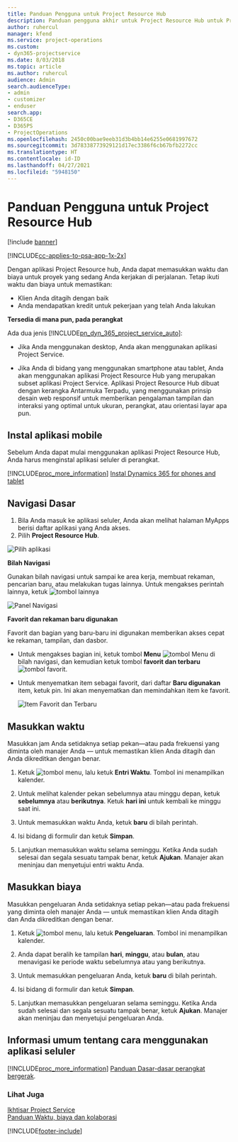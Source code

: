 ```yaml
---
title: Panduan Pengguna untuk Project Resource Hub
description: Panduan pengguna akhir untuk Project Resource Hub untuk Project Service
author: ruhercul
manager: kfend
ms.service: project-operations
ms.custom:
- dyn365-projectservice
ms.date: 8/03/2018
ms.topic: article
ms.author: ruhercul
audience: Admin
search.audienceType:
- admin
- customizer
- enduser
search.app:
- D365CE
- D365PS
- ProjectOperations
ms.openlocfilehash: 2450c00bae9eeb31d3b4bb14e6255e0681997672
ms.sourcegitcommit: 3d78338773929121d17ec3386f6cb67bfb2272cc
ms.translationtype: HT
ms.contentlocale: id-ID
ms.lasthandoff: 04/27/2021
ms.locfileid: "5948150"
---
```

# <a name="user-guide-for-project-resource-hub"></a>Panduan Pengguna untuk Project Resource Hub

[!include [banner](../includes/psa-now-project-operations.md)]

[!INCLUDE[cc-applies-to-psa-app-1x-2x](../includes/cc-applies-to-psa-app-1x-2x.md)]

Dengan aplikasi Project Resource hub, Anda dapat memasukkan waktu dan biaya untuk proyek yang sedang Anda kerjakan di perjalanan. Tetap ikuti waktu dan biaya untuk memastikan:

- Klien Anda ditagih dengan baik
- Anda mendapatkan kredit untuk pekerjaan yang telah Anda lakukan

**Tersedia di mana pun, pada perangkat**

Ada dua jenis [!INCLUDE[pn_dyn_365_project_service_auto](../includes/pn-dyn-365-project-service-auto.md)]: 

- Jika Anda menggunakan desktop, Anda akan menggunakan aplikasi Project Service. 

- Jika Anda di bidang yang menggunakan smartphone atau tablet, Anda akan menggunakan aplikasi Project Resource Hub yang merupakan subset aplikasi Project Service. Aplikasi Project Resource Hub dibuat dengan kerangka Antarmuka Terpadu, yang menggunakan prinsip desain web responsif untuk memberikan pengalaman tampilan dan interaksi yang optimal untuk ukuran, perangkat, atau orientasi layar apa pun. 


## <a name="install-the-mobile-app"></a>Instal aplikasi mobile
Sebelum Anda dapat mulai menggunakan aplikasi Project Resource Hub, Anda harus menginstal aplikasi seluler di perangkat. 

[!INCLUDE[proc_more_information](../includes/proc-more-information.md)] [Instal Dynamics 365 for phones and tablet](/dynamics365/mobile-app/install-dynamics-365-for-phones-and-tablets)

## <a name="basic-navigation"></a>Navigasi Dasar
1.  Bila Anda masuk ke aplikasi seluler, Anda akan melihat halaman MyApps berisi daftar aplikasi yang Anda akses. 
2.  Pilih **Project Resource Hub**.

![Pilih aplikasi](media/chooseApp_1.png "Pilih aplikasi")

**Bilah Navigasi**

Gunakan bilah navigasi untuk sampai ke area kerja, membuat rekaman, pencarian baru, atau melakukan tugas lainnya. Untuk mengakses perintah lainnya, ketuk ![tombol lainnya](media/MoreButton.png "Tombol Lainnya")

![Panel Navigasi](media/NavBar_2.png "Panel Navigasi")

**Favorit dan rekaman baru digunakan**

Favorit dan bagian yang baru-baru ini digunakan memberikan akses cepat ke rekaman, tampilan, dan dasbor. 

- Untuk mengakses bagian ini, ketuk tombol **Menu** ![tombol Menu](media/MenuButton.png "Tombol Menu") di bilah navigasi, dan kemudian ketuk tombol **favorit dan terbaru** ![tombol favorit](media/FavButton.png "Tombol favorit").

- Untuk menyematkan item sebagai favorit, dari daftar **Baru digunakan** item, ketuk pin. Ini akan menyematkan dan memindahkan item ke favorit.

  ![Item Favorit dan Terbaru](media/Favs_3.png "Item Favorit dan Terbaru")
 
## <a name="enter-time"></a>Masukkan waktu
Masukkan jam Anda setidaknya setiap pekan—atau pada frekuensi yang diminta oleh manajer Anda — untuk memastikan klien Anda ditagih dan Anda dikreditkan dengan benar.

1. Ketuk ![tombol menu](media/MenuButton.png "Tombol Menu"), lalu ketuk **Entri Waktu**. Tombol ini menampilkan kalender.

2. Untuk melihat kalender pekan sebelumnya atau minggu depan, ketuk **sebelumnya** atau **berikutnya**. Ketuk **hari ini** untuk kembali ke minggu saat ini.

3. Untuk memasukkan waktu Anda, ketuk **baru** di bilah perintah. 

4. Isi bidang di formulir dan ketuk **Simpan**.

5. Lanjutkan memasukkan waktu selama seminggu. Ketika Anda sudah selesai dan segala sesuatu tampak benar, ketuk **Ajukan**. Manajer akan meninjau dan menyetujui entri waktu Anda.

## <a name="enter-expenses"></a>Masukkan biaya 
Masukkan pengeluaran Anda setidaknya setiap pekan—atau pada frekuensi yang diminta oleh manajer Anda — untuk memastikan klien Anda ditagih dan Anda dikreditkan dengan benar.

1. Ketuk ![tombol menu](media/MenuButton.png "Tombol Menu"), lalu ketuk **Pengeluaran**. Tombol ini menampilkan kalender.

2. Anda dapat beralih ke tampilan **hari**, **minggu**, atau **bulan**, atau menavigasi ke periode waktu sebelumnya atau yang berikutnya. 

3. Untuk memasukkan pengeluaran Anda, ketuk **baru** di bilah perintah. 

4. Isi bidang di formulir dan ketuk **Simpan**.

5. Lanjutkan memasukkan pengeluaran selama seminggu. Ketika Anda sudah selesai dan segala sesuatu tampak benar, ketuk **Ajukan**. Manajer akan meninjau dan menyetujui pengeluaran Anda.

## <a name="general-information-on-how-to-use-the-mobile-app"></a>Informasi umum tentang cara menggunakan aplikasi seluler 
[!INCLUDE[proc_more_information](../includes/proc-more-information.md)] [Panduan Dasar-dasar perangkat bergerak](/dynamics365/mobile-app/dynamics-365-phones-tablets-users-guide).

### <a name="see-also"></a>Lihat Juga  
 [Ikhtisar Project Service](../psa/overview.md)   
 [Panduan Waktu, biaya dan kolaborasi](../psa/time-expense-collaboration-guide.md)   
 


[!INCLUDE[footer-include](../includes/footer-banner.md)]
